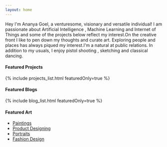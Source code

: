 ```yaml
---
layout: home
---
```

Hey
I'm Ananya Goel, a venturesome, visionary and versatile individual!
I am passionate about Artificial Intelligence , Machine Learning and Internet of Things and some of the projects below reflect my interest.On the creative front I like to pen down my thoughts and curate art.
Exploring people and places has always piqued my interest.I'm a natural at public relations.
In addition to my usuals, I enjoy pistol shooting , sketching and classical dancing.

#### Featured Projects  
{% include projects_list.html featuredOnly=true %}

#### Featured Blogs
{% include blog_list.html featuredOnly=true %}

#### Featured Art 
* [Paintings](/art#paintings)                       
* [Product Designing](/art#product-designing)       
* [Portraits](/art#portraits)                       
* [Fashion Design](/art#fashion-designing)   
    